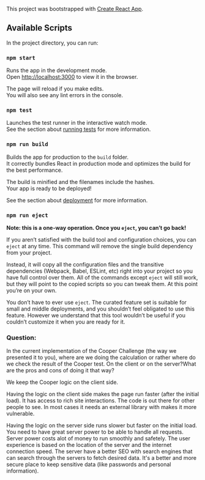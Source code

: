 This project was bootstrapped with [Create React App](https://github.com/facebook/create-react-app).

## Available Scripts

In the project directory, you can run:

### `npm start`

Runs the app in the development mode.<br>
Open [http://localhost:3000](http://localhost:3000) to view it in the browser.

The page will reload if you make edits.<br>
You will also see any lint errors in the console.

### `npm test`

Launches the test runner in the interactive watch mode.<br>
See the section about [running tests](https://facebook.github.io/create-react-app/docs/running-tests) for more information.

### `npm run build`

Builds the app for production to the `build` folder.<br>
It correctly bundles React in production mode and optimizes the build for the best performance.

The build is minified and the filenames include the hashes.<br>
Your app is ready to be deployed!

See the section about [deployment](https://facebook.github.io/create-react-app/docs/deployment) for more information.

### `npm run eject`

**Note: this is a one-way operation. Once you `eject`, you can’t go back!**

If you aren’t satisfied with the build tool and configuration choices, you can `eject` at any time. This command will remove the single build dependency from your project.

Instead, it will copy all the configuration files and the transitive dependencies (Webpack, Babel, ESLint, etc) right into your project so you have full control over them. All of the commands except `eject` will still work, but they will point to the copied scripts so you can tweak them. At this point you’re on your own.

You don’t have to ever use `eject`. The curated feature set is suitable for small and middle deployments, and you shouldn’t feel obligated to use this feature. However we understand that this tool wouldn’t be useful if you couldn’t customize it when you are ready for it.


### Question:

In the current implementation of the Cooper Challenge (the way we presented it to you), where are we doing the calculation or rather where do we check the result of the Cooper test. On the client or on the server?What are the pros and cons of doing it that way?

We keep the Cooper logic on the client side. 

Having the logic on the client side makes the page run faster (after the initial load). It has access to rich site interactions. The code is out there for other people to see. 
In most cases it needs an external library with makes it more vulnerable. 

Having the logic on the server side runs slower but faster on the initial load. You need to have great server power to be able to handle all requests. Server power costs alot of money to run smoothly and safetely. The user experience is based on the location of the server and the internet connection speed. 
The server have a better SEO with search engines that can search through the servers to fetch desired data. 
It's a better and more secure place to keep sensitive data (like passwords and personal information). 
